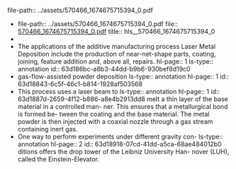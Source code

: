 file-path:: ../assets/570466_1674675715394_0.pdf

- file-path:: ../assets/570466_1674675715394_0.pdf
  file:: [570466_1674675715394_0.pdf](../assets/570466_1674675715394_0.pdf)
  title:: hls__570466_1674675715394_0
-
- The applications of the additive manufacturing process Laser Metal Deposition include the production of near-net-shape parts, coating, joining, feature addition and, above all, repairs.
  hl-page:: 1
  ls-type:: annotation
  id:: 63d186bc-a8b3-44dd-b9b6-930bef8d19c0
- gas-flow-assisted powder deposition
  ls-type:: annotation
  hl-page:: 1
  id:: 63d18843-6c5f-46c1-b814-1928af503568
- This process uses a laser beam to
  ls-type:: annotation
  hl-page:: 1
  id:: 63d1887d-2659-4f12-b886-a8e4b2913dd8
  melt a thin layer of the base material in a controlled man-
  ner. This ensures that a metallurgical bond is formed be-
  tween the coating and the base material. The metal powder
  is then injected with a coaxial nozzle through a gas stream
  containing inert gas.
- One way to perform experiments under different gravity con-
  ls-type:: annotation
  hl-page:: 2
  id:: 63d18918-07cd-41dd-a5ca-68ae484012b0
  ditions offers the drop tower of the Leibniz University Han-
  nover (LUH), called the Einstein-Elevator.